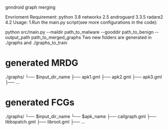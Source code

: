 gnndroid
graph merging

Envrioment Requirement:
python 3.8
networkx 2.5
androguard 3.3.5
radare2 4.2
Usage:
1.Run the main.py script(see more configurations in the code):

python src/main.py --maldir path_to_malware --gooddir 
path_to_benign --output_path path_to_merged_graphs
Two new folders are generated in ./graphs and ./graphs_to_train

# generated MRDG
./graphs/
└── $input_dir_name
    ├── apk1.gml
    ├── apk2.gml
    ├── apk3.gml
    ├── ...
              
# generated FCGs
./graphs/
└── $input_dir_name
    └── $apk_name
        ├── callgraph.gml
        ├── libbspatch.gml
        ├── libroot.gml
        ├── ...
